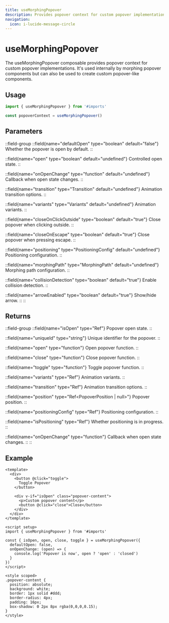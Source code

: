 ```yaml
---
title: useMorphingPopover
description: Provides popover context for custom popover implementations.
navigation:
  icon: i-lucide-message-circle
---
```


# useMorphingPopover

The useMorphingPopover composable provides popover context for custom popover implementations. It's used internally by morphing popover components but can also be used to create custom popover-like components.

## Usage

```ts
import { useMorphingPopover } from '#imports'

const popoverContext = useMorphingPopover()
```

## Parameters

::field-group
  ::field{name="defaultOpen" type="boolean" default="false"}
  Whether the popover is open by default.
  ::
  
  ::field{name="open" type="boolean" default="undefined"}
  Controlled open state.
  ::
  
  ::field{name="onOpenChange" type="function" default="undefined"}
  Callback when open state changes.
  ::
  
  ::field{name="transition" type="Transition" default="undefined"}
  Animation transition options.
  ::
  
  ::field{name="variants" type="Variants" default="undefined"}
  Animation variants.
  ::
  
  ::field{name="closeOnClickOutside" type="boolean" default="true"}
  Close popover when clicking outside.
  ::
  
  ::field{name="closeOnEscape" type="boolean" default="true"}
  Close popover when pressing escape.
  ::
  
  ::field{name="positioning" type="PositioningConfig" default="undefined"}
  Positioning configuration.
  ::
  
  ::field{name="morphingPath" type="MorphingPath" default="undefined"}
  Morphing path configuration.
  ::
  
  ::field{name="collisionDetection" type="boolean" default="true"}
  Enable collision detection.
  ::
  
  ::field{name="arrowEnabled" type="boolean" default="true"}
  Show/hide arrow.
  ::
::

## Returns

::field-group
  ::field{name="isOpen" type="Ref<boolean>"}
  Popover open state.
  ::
  
  ::field{name="uniqueId" type="string"}
  Unique identifier for the popover.
  ::
  
  ::field{name="open" type="function"}
  Open popover function.
  ::
  
  ::field{name="close" type="function"}
  Close popover function.
  ::
  
  ::field{name="toggle" type="function"}
  Toggle popover function.
  ::
  
  ::field{name="variants" type="Ref<Variants>"}
  Animation variants.
  ::
  
  ::field{name="transition" type="Ref<Transition>"}
  Animation transition options.
  ::
  
  ::field{name="position" type="Ref<PopoverPosition | null>"}
  Popover position.
  ::
  
  ::field{name="positioningConfig" type="Ref<PositioningConfig>"}
  Positioning configuration.
  ::
  
  ::field{name="isPositioning" type="Ref<boolean>"}
  Whether positioning is in progress.
  ::
  
  ::field{name="onOpenChange" type="function"}
  Callback when open state changes.
  ::
::

## Example

```vue
<template>
  <div>
    <button @click="toggle">
      Toggle Popover
    </button>
    
    <div v-if="isOpen" class="popover-content">
      <p>Custom popover content</p>
      <button @click="close">Close</button>
    </div>
  </div>
</template>

<script setup>
import { useMorphingPopover } from '#imports'

const { isOpen, open, close, toggle } = useMorphingPopover({
  defaultOpen: false,
  onOpenChange: (open) => {
    console.log('Popover is now', open ? 'open' : 'closed')
  }
})
</script>

<style scoped>
.popover-content {
  position: absolute;
  background: white;
  border: 1px solid #ddd;
  border-radius: 4px;
  padding: 16px;
  box-shadow: 0 2px 8px rgba(0,0,0,0.15);
}
</style>
```